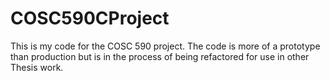 # COSC590CProject
This is my code for the COSC 590 project. The code is more of a prototype than production but is in the process of being refactored for use in other Thesis work. 
